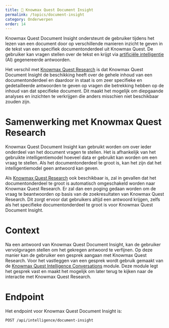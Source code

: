 ```yaml
---
title: 🧠 Knowmax Quest Document Insight
permalink: /topics/document-insight
category: Onderwerpen
order: 14
---
```


Knowmax Quest Document Insight ondersteunt de gebruiker tijdens het lezen van een document door op verschillende manieren inzicht te geven in de tekst van een specifiek documentonderdeel uit Knowmax Quest. De gebruiker kan vragen stellen over de tekst en krijgt via [artificiële intelligentie](/topics/intelligencemodels) (AI) gegenereerde antwoorden. 

Het verschil met [Knowmax Quest Research](/topics/research) is dat Knowmax Quest Document Insight de beschikking heeft over de gehele inhoud van een documentonderdeel en daardoor in staat is om zeer specifieke en gedetailleerde antwoorden te geven op vragen die betrekking hebben op de inhoud van dat specifieke document. Dit maakt het mogelijk om diepgaande analyses en inzichten te verkrijgen die anders misschien niet beschikbaar zouden zijn.

# Samenwerking met Knowmax Quest Research
Knowmax Quest Document Insight kan gebruikt worden om over ieder onderdeel van het document vragen te stellen. Het is afhankelijk van het gebruikte intelligentiemodel hoeveel data er gebruikt kan worden om een vraag te stellen. Als het documentonderdeel te groot is, kan het zijn dat het intelligentiemodel geen antwoord kan geven. 

Als [Knowmax Quest Research](/topics/research) ook beschikbaar is, zal in gevallen dat het documentonderdeel te groot is automatisch omgeschakeld worden naar Knowmax Quest Research. Er zal dan een poging gedaan worden om de vraag te beantwoorden op basis van de zoekresultaten van Knowmax Quest Research. Dit zorgt ervoor dat gebruikers altijd een antwoord krijgen, zelfs als het specifieke documentonderdeel te groot is voor Knowmax Quest Document Insight.

# Context
Na een antwoord van Knowmax Quest Document Insight, kan de gebruiker vervolgvragen stellen om het gekregen antwoord te verfijnen. Op deze manier kan de gebruiker een gesprek aangaan met Knowmax Quest Research. Voor het vastleggen van een gesprek wordt gebruik gemaakt van de [Knowmax Quest Intelligence Conversations](/topics/intelligence-conversations) module. Deze module legt het gesprek vast en maakt het mogelijk om later terug te kijken naar de interactie met Knowmax Quest Research.

# Endpoint
Het endpoint voor Knowmax Quest Document Insight is:

```
POST /api/intelligence/document-insight
```